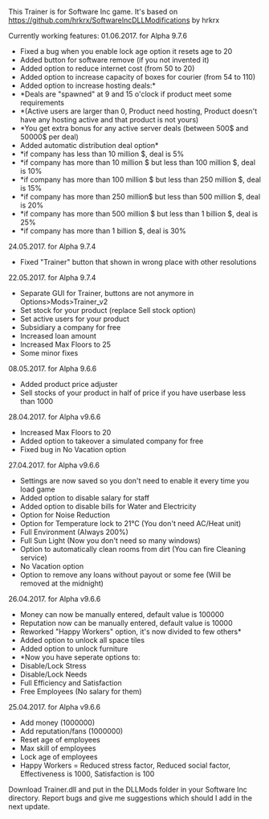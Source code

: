 This Trainer is for Software Inc game. It's based on https://github.com/hrkrx/SoftwareIncDLLModifications by hrkrx

Currently working features:
01.06.2017. for Alpha 9.7.6
- Fixed a bug when you enable lock age option it resets age to 20
- Added button for software remove (if you not invented it)
- Added option to reduce internet cost (from 50 to 20)
- Added option to increase capacity of boxes for courier (from 54 to 110)
- Added option to increase hosting deals:*
- *Deals are "spawned" at 9 and 15 o'clock if product meet some requirements
- *(Active users are larger than 0, Product need hosting, Product doesn't have any hosting active and that product is not yours)
- *You get extra bonus for any active server deals (between 500$ and 50000$ per deal)
- Added automatic distribution deal option*
- *if company has less than 10 million $, deal is 5%
- *if company has more than 10 million $ but less than 100 million $, deal is 10%
- *if company has more than 100 million $ but less than 250 million $, deal is 15%
- *if company has more than 250 million$ but less than 500 million $, deal is 20%
- *if company has more than 500 million $ but less than 1 billion $, deal is 25%
- *if company has more than 1 billion $, deal is 30%

24.05.2017. for Alpha 9.7.4
- Fixed "Trainer" button that shown in wrong place with other resolutions

22.05.2017. for Alpha 9.7.4
- Separate GUI for Trainer, buttons are not anymore in Options>Mods>Trainer_v2
- Set stock for your product (replace Sell stock option)
- Set active users for your product
- Subsidiary a company for free
- Increased loan amount
- Increased Max Floors to 25
- Some minor fixes

08.05.2017. for Alpha 9.6.6
- Added product price adjuster
- Sell stocks of your product in half of price if you have userbase less than 1000

28.04.2017. for Alpha v9.6.6
- Increased Max Floors to 20
- Added option to takeover a simulated company for free
- Fixed bug in No Vacation option

27.04.2017. for Alpha v9.6.6
- Settings are now saved so you don't need to enable it every time you load game
- Added option to disable salary for staff
- Added option to disable bills for Water and Electricity
- Option for Noise Reduction
- Option for Temperature lock to 21°C (You don't need AC/Heat unit)
- Full Environment (Always 200%)
- Full Sun Light (Now you don't need so many windows)
- Option to automatically clean rooms from dirt (You can fire Cleaning service)
- No Vacation option
- Option to remove any loans without payout or some fee (Will be removed at the midnight)

26.04.2017. for Alpha v9.6.6
- Money can now be manually entered, default value is 100000
- Reputation now can be manually entered, default value is 10000
- Reworked "Happy Workers" option, it's now divided to few others*
- Added option to unlock all space tiles
- Added option to unlock furniture
- *Now you have seperate options to:
- Disable/Lock Stress
- Disable/Lock Needs
- Full Efficiency and Satisfaction
- Free Employees (No salary for them)

25.04.2017. for Alpha v9.6.6
- Add money (1000000)
- Add reputation/fans (1000000)
- Reset age of employees
- Max skill of employees
- Lock age of employees
- Happy Workers = Reduced stress factor, Reduced social factor, Effectiveness is 1000, Satisfaction is 100

Download Trainer.dll and put in the DLLMods folder in your Software Inc directory.
Report bugs and give me suggestions which should I add in the next update.